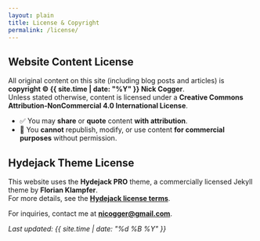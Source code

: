 ```yaml
---
layout: plain
title: License & Copyright
permalink: /license/
---
```


## **Website Content License**
All original content on this site (including blog posts and articles) is **copyright © {{ site.time | date: "%Y" }} Nick Cogger**.  
Unless stated otherwise, content is licensed under a **Creative Commons Attribution-NonCommercial 4.0 International License**.  
- ✅ You may **share** or **quote** content **with attribution**.  
- 🚫 You **cannot** republish, modify, or use content **for commercial purposes** without permission.  

## **Hydejack Theme License**
This website uses the **Hydejack PRO** theme, a commercially licensed Jekyll theme by **Florian Klampfer**.  
For more details, see the **[Hydejack license terms](https://hydejack.com/)**.

For inquiries, contact me at **[nicogger@gmail.com](mailto:nicogger@gmail.com)**.

_Last updated: {{ site.time | date: "%d %B %Y" }}_
